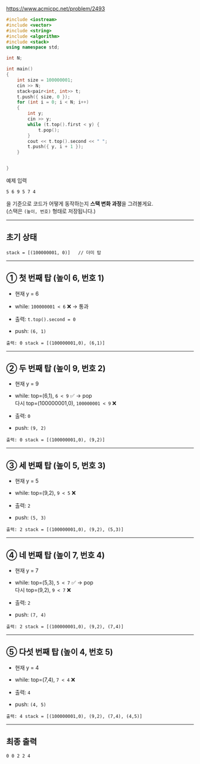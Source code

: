 https://www.acmicpc.net/problem/2493
```cpp
#include <iostream>
#include <vector>
#include <string>
#include <algorithm>
#include <stack>
using namespace std;

int N;

int main()
{
	int size = 100000001;
	cin >> N;
	stack<pair<int, int>> t;
	t.push({ size, 0 });
	for (int i = 0; i < N; i++)
	{
		int y;
		cin >> y;
		while (t.top().first < y) {
			t.pop();
		}
		cout << t.top().second << " ";
		t.push({ y, i + 1 });
	}


}


```

예제 입력

`5 6 9 5 7 4`

을 기준으로 코드가 어떻게 동작하는지 **스택 변화 과정**을 그려볼게요.  
(스택은 `(높이, 번호)` 형태로 저장됩니다.)

---

## 초기 상태

`stack = [(100000001, 0)]   // 더미 탑`

---

## ① 첫 번째 탑 (높이 6, 번호 1)

- 현재 y = 6
    
- while: `100000001 < 6` ❌ → 통과
    
- 출력: `t.top().second = 0`
    
- push: `(6, 1)`
    

`출력: 0 stack = [(100000001,0), (6,1)]`

---

## ② 두 번째 탑 (높이 9, 번호 2)

- 현재 y = 9
    
- while: top=(6,1), `6 < 9` ✅ → pop  
    다시 top=(100000001,0), `100000001 < 9` ❌
    
- 출력: `0`
    
- push: `(9, 2)`
    

`출력: 0 stack = [(100000001,0), (9,2)]`

---

## ③ 세 번째 탑 (높이 5, 번호 3)

- 현재 y = 5
    
- while: top=(9,2), `9 < 5` ❌
    
- 출력: `2`
    
- push: `(5, 3)`
    

`출력: 2 stack = [(100000001,0), (9,2), (5,3)]`

---

## ④ 네 번째 탑 (높이 7, 번호 4)

- 현재 y = 7
    
- while: top=(5,3), `5 < 7` ✅ → pop  
    다시 top=(9,2), `9 < 7` ❌
    
- 출력: `2`
    
- push: `(7, 4)`
    

`출력: 2 stack = [(100000001,0), (9,2), (7,4)]`

---

## ⑤ 다섯 번째 탑 (높이 4, 번호 5)

- 현재 y = 4
    
- while: top=(7,4), `7 < 4` ❌
    
- 출력: `4`
    
- push: `(4, 5)`
    

`출력: 4 stack = [(100000001,0), (9,2), (7,4), (4,5)]`

---

## 최종 출력

`0 0 2 2 4`